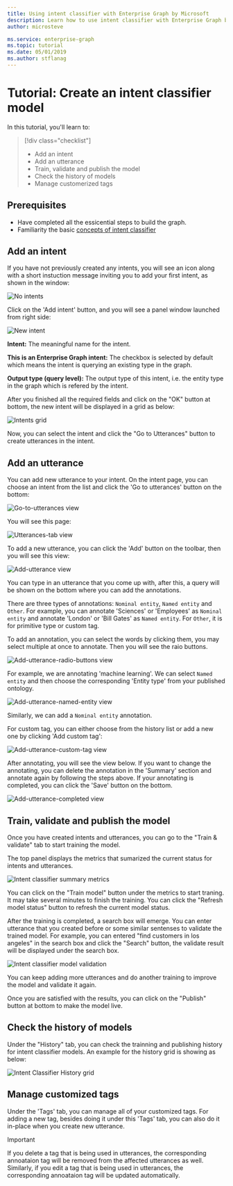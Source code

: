 ```yaml
---
title: Using intent classifier with Enterprise Graph by Microsoft
description: Learn how to use intent classifier with Enterprise Graph by Microsoft
author: microsteve

ms.service: enterprise-graph
ms.topic: tutorial
ms.date: 05/01/2019
ms.author: stflanag
---
```


# Tutorial: Create an intent classifier model

In this tutorial, you'll learn to:

> [!div class="checklist"]
> * Add an intent
> * Add an utterance
> * Train, validate and publish the model
> * Check the history of models
> * Manage customerized tags

## Prerequisites

- Have completed all the essicential steps to build the graph.
- Familiarity the basic [concepts of intent classifier](intent-classifier-overview.md)

## Add an intent

If you have not previously created any intents, you will see an icon along with a short instuction message inviting you to add your first intent, as shown in the window:

![No intents](./media/intent-classifier-tutorial/no-intents-message.png)

Click on the 'Add intent' button, and you will see a panel window launched from right side:

![New intent](./media/intent-classifier-tutorial/add-intent.png)

**Intent:** The meaningful name for the intent.

**This is an Enterprise Graph intent:** The checkbox is selected by default which means the intent is querying an existing type in the graph.

**Output type (query level):** The output type of this intent, i.e. the entity type in the graph which is refered by the intent.

After you finished all the required fields and click on the "OK" button at bottom, the new intent will be displayed in a grid as below:

![Intents grid](./media/intent-classifier-tutorial/intent-grid.png)

Now, you can select the intent and click the "Go to Utterances" button to create utterances in the intent.

## Add an utterance

You can add new utterance to your intent. On the intent page, you can choose an intent from the list and click the 'Go to utterances' button on the bottom:

![Go-to-utterances view](media/intent-classifier/go-to-utterances.png)

You will see this page:

![Utterances-tab view](media/intent-classifier/utterances-tab.png)

To add a new utterance, you can click the 'Add' button on the toolbar, then you will see this view:

![Add-utterance view](media/intent-classifier/add-utterance.png)

You can type in an utterance that you come up with, after this, a query will be shown on the bottom where you can add the annotations. 

There are three types of annotations: ```Nominal entity```, ```Named entity``` and ```Other```. For example, you can annotate 'Sciences' or 'Employees' as ```Nominal entity``` and annotate 'London' or 'Bill Gates' as ```Named entity```. For ```Other```, it is for primitive type or custom tag.

To add an annotation, you can select the words by clicking them, you may select multiple at once to annotate. Then you will see the raio buttons.

![Add-utterance-radio-buttons view](media/intent-classifier/add-utterance-radio-buttons.png)

For example, we are annotating 'machine learning'. We can select ```Named entity``` and then choose the corresponding 'Entity type' from your published ontology. 

![Add-utterance-named-entity view](media/intent-classifier/add-utterance-named-entity.png)

Similarly, we can add a ```Nominal entity``` annotation.

For custom tag, you can either choose from the history list or add a new one by clicking 'Add custom tag':

![Add-utterance-custom-tag view](media/intent-classifier/add-utterance-custom-tag.png)

After annotating, you will see the view below. If you want to change the annotating, you can delete the annotation in the 'Summary' section and annotate again by following the steps above. If your annotating is completed, you can click the 'Save' button on the bottom.

![Add-utterance-completed view](media/intent-classifier/add-utterance-completed.png)

## Train, validate and publish the model

Once you have created intents and utterances, you can go to the "Train & validate" tab to start training the model.

The top panel displays the metrics that sumarized the current status for intents and utterances. 

![Intent classifier summary metrics](./media/intent-classifier-tutorial/ic-summary-metrics.png)

You can click on the "Train model" button under the metrics to start traning. It may take several minutes to finish the training. You can click the "Refresh model status" button to refresh the current model status.

After the training is completed, a search box will emerge. You can enter utterance that you created before or some similar sentenses to validate the trained model. For example, you can entered "find customers in los angeles" in the search box and click the "Search" button, the validate result will be displayed under the search box. 

![Intent classifier model validation](./media/intent-classifier-tutorial/validate-model.png)

You can keep adding more utterances and do another training to improve the model and validate it again.

Once you are satisfied with the results, you can click on the "Publish" button at bottom to make the model live.

## Check the history of models

Under the "History" tab, you can check the trainning and publishing history for intent classifier models. An example for the history grid is showing as below:

![Intent Classifier History grid](./media/intent-classifier-tutorial/icModel-history-grid.png)

## Manage customized tags

Under the 'Tags' tab, you can manage all of your customized tags. For adding a new tag, besides doing it under this 'Tags' tab, you can also do it in-place when you create new utterance.

> [!IMPORTANT]
> If you delete a tag that is being used in utterances, the corresponding annoataion tag will be removed from the affected utterances as well.
> Similarly, if you edit a tag that is being used in utterances, the corresponding annoataion tag will be updated automatically.